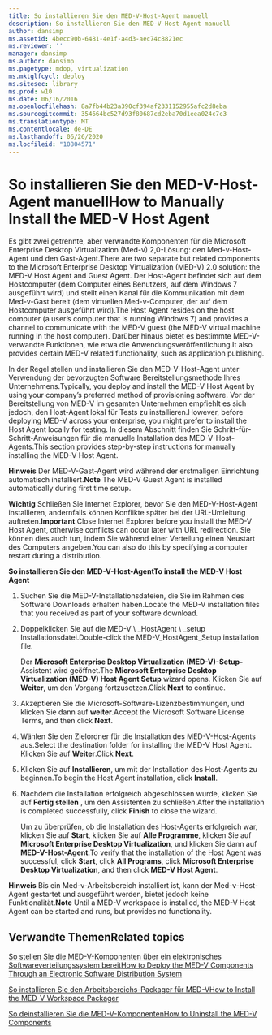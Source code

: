 ```yaml
---
title: So installieren Sie den MED-V-Host-Agent manuell
description: So installieren Sie den MED-V-Host-Agent manuell
author: dansimp
ms.assetid: 4becc90b-6481-4e1f-a4d3-aec74c8821ec
ms.reviewer: ''
manager: dansimp
ms.author: dansimp
ms.pagetype: mdop, virtualization
ms.mktglfcycl: deploy
ms.sitesec: library
ms.prod: w10
ms.date: 06/16/2016
ms.openlocfilehash: 8a7fb44b23a390cf394af2331152955afc2d8eba
ms.sourcegitcommit: 354664bc527d93f80687cd2eba70d1eea024c7c3
ms.translationtype: MT
ms.contentlocale: de-DE
ms.lasthandoff: 06/26/2020
ms.locfileid: "10804571"
---
```

# <span data-ttu-id="1d90c-103">So installieren Sie den MED-V-Host-Agent manuell</span><span class="sxs-lookup"><span data-stu-id="1d90c-103">How to Manually Install the MED-V Host Agent</span></span>


<span data-ttu-id="1d90c-104">Es gibt zwei getrennte, aber verwandte Komponenten für die Microsoft Enterprise Desktop Virtualization (Med-v) 2,0-Lösung: den Med-v-Host-Agent und den Gast-Agent.</span><span class="sxs-lookup"><span data-stu-id="1d90c-104">There are two separate but related components to the Microsoft Enterprise Desktop Virtualization (MED-V) 2.0 solution: the MED-V Host Agent and Guest Agent.</span></span> <span data-ttu-id="1d90c-105">Der Host-Agent befindet sich auf dem Hostcomputer (dem Computer eines Benutzers, auf dem Windows 7 ausgeführt wird) und stellt einen Kanal für die Kommunikation mit dem Med-v-Gast bereit (dem virtuellen Med-v-Computer, der auf dem Hostcomputer ausgeführt wird).</span><span class="sxs-lookup"><span data-stu-id="1d90c-105">The Host Agent resides on the host computer (a user’s computer that is running Windows 7) and provides a channel to communicate with the MED-V guest (the MED-V virtual machine running in the host computer).</span></span> <span data-ttu-id="1d90c-106">Darüber hinaus bietet es bestimmte MED-V-verwandte Funktionen, wie etwa die Anwendungsveröffentlichung.</span><span class="sxs-lookup"><span data-stu-id="1d90c-106">It also provides certain MED-V related functionality, such as application publishing.</span></span>

<span data-ttu-id="1d90c-107">In der Regel stellen und installieren Sie den MED-V-Host-Agent unter Verwendung der bevorzugten Software Bereitstellungsmethode Ihres Unternehmens.</span><span class="sxs-lookup"><span data-stu-id="1d90c-107">Typically, you deploy and install the MED-V Host Agent by using your company’s preferred method of provisioning software.</span></span> <span data-ttu-id="1d90c-108">Vor der Bereitstellung von MED-V im gesamten Unternehmen empfiehlt es sich jedoch, den Host-Agent lokal für Tests zu installieren.</span><span class="sxs-lookup"><span data-stu-id="1d90c-108">However, before deploying MED-V across your enterprise, you might prefer to install the Host Agent locally for testing.</span></span> <span data-ttu-id="1d90c-109">In diesem Abschnitt finden Sie Schritt-für-Schritt-Anweisungen für die manuelle Installation des MED-V-Host-Agents.</span><span class="sxs-lookup"><span data-stu-id="1d90c-109">This section provides step-by-step instructions for manually installing the MED-V Host Agent.</span></span>

<span data-ttu-id="1d90c-110">**Hinweis**  Der MED-V-Gast-Agent wird während der erstmaligen Einrichtung automatisch installiert.</span><span class="sxs-lookup"><span data-stu-id="1d90c-110">**Note** The MED-V Guest Agent is installed automatically during first time setup.</span></span>

 

<span data-ttu-id="1d90c-111">**Wichtig**  Schließen Sie Internet Explorer, bevor Sie den MED-V-Host-Agent installieren, andernfalls können Konflikte später bei der URL-Umleitung auftreten.</span><span class="sxs-lookup"><span data-stu-id="1d90c-111">**Important** Close Internet Explorer before you install the MED-V Host Agent, otherwise conflicts can occur later with URL redirection.</span></span> <span data-ttu-id="1d90c-112">Sie können dies auch tun, indem Sie während einer Verteilung einen Neustart des Computers angeben.</span><span class="sxs-lookup"><span data-stu-id="1d90c-112">You can also do this by specifying a computer restart during a distribution.</span></span>

 

**<span data-ttu-id="1d90c-113">So installieren Sie den MED-V-Host-Agent</span><span class="sxs-lookup"><span data-stu-id="1d90c-113">To install the MED-V Host Agent</span></span>**

1.  <span data-ttu-id="1d90c-114">Suchen Sie die MED-V-Installationsdateien, die Sie im Rahmen des Software Downloads erhalten haben.</span><span class="sxs-lookup"><span data-stu-id="1d90c-114">Locate the MED-V installation files that you received as part of your software download.</span></span>

2.  <span data-ttu-id="1d90c-115">Doppelklicken Sie auf die MED-V \ _HostAgent \ _setup Installationsdatei.</span><span class="sxs-lookup"><span data-stu-id="1d90c-115">Double-click the MED-V\_HostAgent\_Setup installation file.</span></span>

    <span data-ttu-id="1d90c-116">Der **Microsoft Enterprise Desktop Virtualization (MED-V)-Setup-** Assistent wird geöffnet.</span><span class="sxs-lookup"><span data-stu-id="1d90c-116">The **Microsoft Enterprise Desktop Virtualization (MED-V) Host Agent Setup** wizard opens.</span></span> <span data-ttu-id="1d90c-117">Klicken Sie auf **Weiter**, um den Vorgang fortzusetzen.</span><span class="sxs-lookup"><span data-stu-id="1d90c-117">Click **Next** to continue.</span></span>

3.  <span data-ttu-id="1d90c-118">Akzeptieren Sie die Microsoft-Software-Lizenzbestimmungen, und klicken Sie dann auf **weiter**.</span><span class="sxs-lookup"><span data-stu-id="1d90c-118">Accept the Microsoft Software License Terms, and then click **Next**.</span></span>

4.  <span data-ttu-id="1d90c-119">Wählen Sie den Zielordner für die Installation des MED-V-Host-Agents aus.</span><span class="sxs-lookup"><span data-stu-id="1d90c-119">Select the destination folder for installing the MED-V Host Agent.</span></span> <span data-ttu-id="1d90c-120">Klicken Sie auf **Weiter**.</span><span class="sxs-lookup"><span data-stu-id="1d90c-120">Click **Next**.</span></span>

5.  <span data-ttu-id="1d90c-121">Klicken Sie auf **Installieren**, um mit der Installation des Host-Agents zu beginnen.</span><span class="sxs-lookup"><span data-stu-id="1d90c-121">To begin the Host Agent installation, click **Install**.</span></span>

6.  <span data-ttu-id="1d90c-122">Nachdem die Installation erfolgreich abgeschlossen wurde, klicken Sie auf **Fertig stellen** , um den Assistenten zu schließen.</span><span class="sxs-lookup"><span data-stu-id="1d90c-122">After the installation is completed successfully, click **Finish** to close the wizard.</span></span>

    <span data-ttu-id="1d90c-123">Um zu überprüfen, ob die Installation des Host-Agents erfolgreich war, klicken Sie auf **Start**, klicken Sie auf **Alle Programme**, klicken Sie auf **Microsoft Enterprise Desktop Virtualization**, und klicken Sie dann auf **MED-V-Host-Agent**.</span><span class="sxs-lookup"><span data-stu-id="1d90c-123">To verify that the installation of the Host Agent was successful, click **Start**, click **All Programs**, click **Microsoft Enterprise Desktop Virtualization**, and then click **MED-V Host Agent**.</span></span>

<span data-ttu-id="1d90c-124">**Hinweis**  Bis ein Med-v-Arbeitsbereich installiert ist, kann der Med-v-Host-Agent gestartet und ausgeführt werden, bietet jedoch keine Funktionalität.</span><span class="sxs-lookup"><span data-stu-id="1d90c-124">**Note** Until a MED-V workspace is installed, the MED-V Host Agent can be started and runs, but provides no functionality.</span></span>

 

## <span data-ttu-id="1d90c-125">Verwandte Themen</span><span class="sxs-lookup"><span data-stu-id="1d90c-125">Related topics</span></span>


[<span data-ttu-id="1d90c-126">So stellen Sie die MED-V-Komponenten über ein elektronisches Softwareverteilungssystem bereit</span><span class="sxs-lookup"><span data-stu-id="1d90c-126">How to Deploy the MED-V Components Through an Electronic Software Distribution System</span></span>](how-to-deploy-the-med-v-components-through-an-electronic-software-distribution-system.md)

[<span data-ttu-id="1d90c-127">So installieren Sie den Arbeitsbereichs-Packager für MED-V</span><span class="sxs-lookup"><span data-stu-id="1d90c-127">How to Install the MED-V Workspace Packager</span></span>](how-to-install-the-med-v-workspace-packager.md)

[<span data-ttu-id="1d90c-128">So deinstallieren Sie die MED-V-Komponenten</span><span class="sxs-lookup"><span data-stu-id="1d90c-128">How to Uninstall the MED-V Components</span></span>](how-to-uninstall-the-med-v-components.md)

 

 





